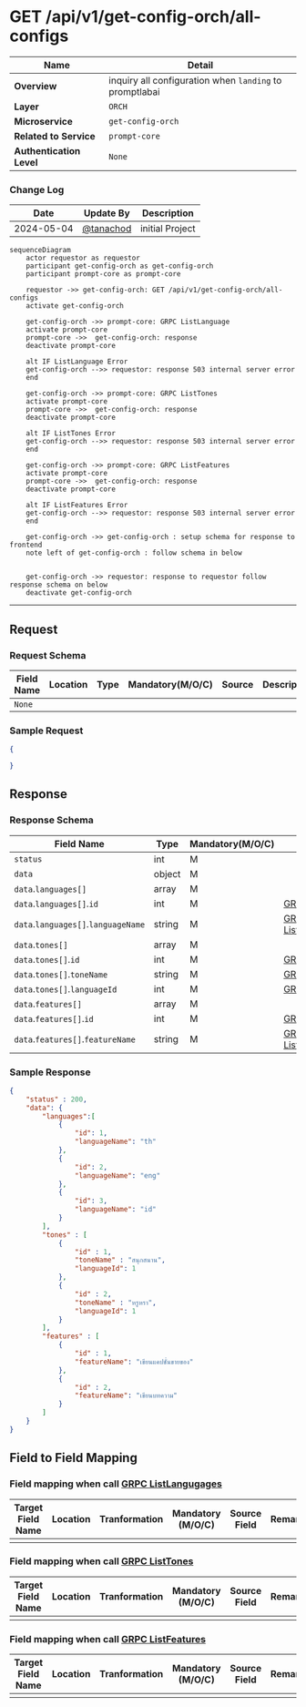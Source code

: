 # GET /api/v1/get-config-orch/all-configs

| Name                     | Detail                                                  |
| ------------------------ | ------------------------------------------------------- |
| **Overview**             | inquiry all configuration when `landing` to promptlabai |
| **Layer**                | `ORCH`                                                  |
| **Microservice**         | `get-config-orch`                                       |
| **Related to Service**   | `prompt-core`                                           |
| **Authentication Level** | `None`                                                  |



### Change Log
| Date       | Update By                              | Description     |
| ---------- | -------------------------------------- | --------------- |
| 2024-05-04 | [@tanachod](https://github.com/Pet002) | initial Project |

``` mermaid
sequenceDiagram
    actor requestor as requestor
    participant get-config-orch as get-config-orch
    participant prompt-core as prompt-core

    requestor ->> get-config-orch: GET /api/v1/get-config-orch/all-configs
    activate get-config-orch

    get-config-orch ->> prompt-core: GRPC ListLanguage
    activate prompt-core
    prompt-core ->>  get-config-orch: response
    deactivate prompt-core

    alt IF ListLanguage Error
    get-config-orch -->> requestor: response 503 internal server error
    end

    get-config-orch ->> prompt-core: GRPC ListTones
    activate prompt-core
    prompt-core ->>  get-config-orch: response
    deactivate prompt-core

    alt IF ListTones Error
    get-config-orch -->> requestor: response 503 internal server error
    end

    get-config-orch ->> prompt-core: GRPC ListFeatures
    activate prompt-core
    prompt-core ->>  get-config-orch: response
    deactivate prompt-core

    alt IF ListFeatures Error
    get-config-orch -->> requestor: response 503 internal server error
    end

    get-config-orch ->> get-config-orch : setup schema for response to frontend
    note left of get-config-orch : follow schema in below


    get-config-orch ->> requestor: response to requestor follow response schema on below
    deactivate get-config-orch
```

---

## Request
### Request Schema

| Field Name | Location | Type | Mandatory(M/O/C) | Source | Description |
| ---------- | -------- | ---- | ---------------- | ------ | ----------- |
| `None`     |          |      |                  |        |             |


### Sample Request 
``` json
{

}
```

## Response
### Response Schema

| Field Name                          | Type   | Mandatory(M/O/C) | Source                                         | Description |
| ----------------------------------- | ------ | ---------------- | ---------------------------------------------- | ----------- |
| `status`                            | int    | M                |                                                |             |
| `data`                              | object | M                |                                                |             |
| `data`.`languages[]`                | array  | M                |                                                |             |
| `data`.`languages[]`.`id`           | int    | M                | [GRPC ListLangugages]().`data[]`.`id`           |             |
| `data`.`languages[]`.`languageName` | string | M                | [GRPC ListLangugages]().`data[]`.`languageName` |             |
| `data`.`tones[]`                    | array  | M                |                                                |             |
| `data`.`tones[]`.`id`               | int    | M                | [GRPC ListTones]().`data[]`.`id`                |             |
| `data`.`tones[]`.`toneName`         | string | M                | [GRPC ListTones]().`data[]`.`toneName`          |             |
| `data`.`tones[]`.`languageId`       | int    | M                | [GRPC ListTones]().`data[]`.`languageId`        |             |
| `data`.`features[]`                 | array  | M                |                                                |             |
| `data`.`features[]`.`id`            | int    | M                | [GRPC ListFeatures]().`data[]`.`id`             |             |
| `data`.`features[]`.`featureName`   | string | M                | [GRPC ListFeatures]().`data[]`.`featureName`    |             |

### Sample Response
```json
{
    "status" : 200,
    "data": {
        "languages":[
            {
                "id": 1,
                "languageName": "th"
            },
            {
                "id": 2,
                "languageName": "eng"
            },
            {
                "id": 3,
                "languageName": "id"
            }
        ], 
        "tones" : [
            {
                "id" : 1,
                "toneName" : "สนุกสนาน",
                "languageId": 1
            },
            {
                "id" : 2,
                "toneName" : "หรูหรา",
                "languageId": 1
            }
        ],
        "features" : [
            {
                "id" : 1,
                "featureName": "เขียนแคปชั่นขายของ"
            },
            {
                "id" : 2,
                "featureName": "เขียนบทความ"
            }
        ]
    }
}
```

## Field to Field Mapping 
### Field mapping when call [GRPC ListLangugages]()
| Target Field Name | Location | Tranformation | Mandatory (M/O/C) | Source Field | Remark |
| ----------------- | -------- | ------------- | ----------------- | ------------ | ------ |
|                   |          |               |                   |              |        |


### Field mapping when call [GRPC ListTones]()
| Target Field Name | Location | Tranformation | Mandatory (M/O/C) | Source Field | Remark |
| ----------------- | -------- | ------------- | ----------------- | ------------ | ------ |
|                   |          |               |                   |              |        |

### Field mapping when call [GRPC ListFeatures]()
| Target Field Name | Location | Tranformation | Mandatory (M/O/C) | Source Field | Remark |
| ----------------- | -------- | ------------- | ----------------- | ------------ | ------ |
|                   |          |               |                   |              |        |